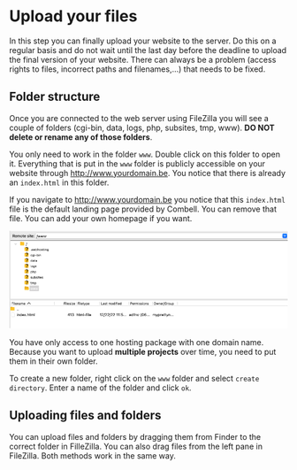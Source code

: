 # Upload your files

In this step you can finally upload your website to the server. Do this on a regular basis and do not wait until the last day before the deadline to upload the final version of your website. There can always be a problem (access rights to files, incorrect paths and filenames,...) that needs to be fixed. 

## Folder structure
Once you are connected to the web server using FileZilla you will see a couple of folders (cgi-bin, data, logs, php, subsites, tmp, www). **DO NOT delete or rename any of those folders**. 

You only need to work in the folder `www`. Double click on this folder to open it. Everything that is put in the `www` folder is publicly accessible on your website through http://www.yourdomain.be. You notice that there is already an `index.html` in this folder.

If you navigate to http://www.yourdomain.be you notice that this `index.html` file is the default landing page provided by Combell. You can remove that file.  You can add your own homepage if you want.

![FileZilla Files](/img/ftp/index.png)


You have only access to one hosting package with one domain name. Because you want to upload **multiple projects** over time, you need to put them in their own folder. 

To create a new folder, right click on the `www` folder and select `create directory`. Enter a name of the folder and click `ok`.
## Uploading files and folders
You can upload files and folders by dragging them from Finder to the correct folder in FilleZilla. You can also drag files from the left pane in FileZilla. Both methods work in the same way.

